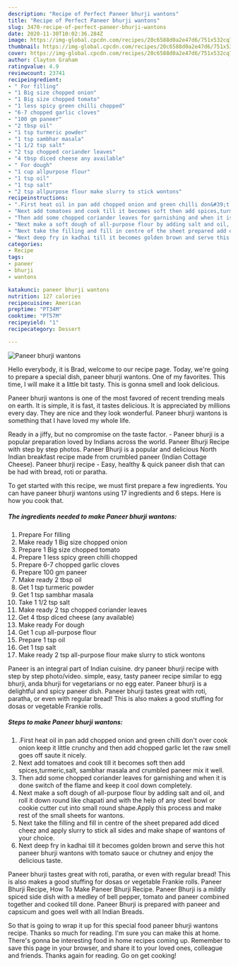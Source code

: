 ```yaml
---
description: "Recipe of Perfect Paneer bhurji wantons"
title: "Recipe of Perfect Paneer bhurji wantons"
slug: 3470-recipe-of-perfect-paneer-bhurji-wantons
date: 2020-11-30T10:02:36.284Z
image: https://img-global.cpcdn.com/recipes/20c6588d0a2e47d6/751x532cq70/paneer-bhurji-wantons-recipe-main-photo.jpg
thumbnail: https://img-global.cpcdn.com/recipes/20c6588d0a2e47d6/751x532cq70/paneer-bhurji-wantons-recipe-main-photo.jpg
cover: https://img-global.cpcdn.com/recipes/20c6588d0a2e47d6/751x532cq70/paneer-bhurji-wantons-recipe-main-photo.jpg
author: Clayton Graham
ratingvalue: 4.9
reviewcount: 23741
recipeingredient:
- " For filling"
- "1 Big size chopped onion"
- "1 Big size chopped tomato"
- "1 less spicy green chilli chopped"
- "6-7 chopped garlic cloves"
- "100 gm paneer"
- "2 tbsp oil"
- "1 tsp turmeric powder"
- "1 tsp sambhar masala"
- "1 1/2 tsp salt"
- "2 tsp chopped coriander leaves"
- "4 tbsp diced cheese any available"
- " For dough"
- "1 cup allpurpose flour"
- "1 tsp oil"
- "1 tsp salt"
- "2 tsp allpurpose flour make slurry to stick wontons"
recipeinstructions:
- ".First heat oil in pan add chopped onion and green chilli don&#39;t over cook onion keep it little crunchy and then add chopped garlic let the raw smell goes off saute it nicely."
- "Next add tomatoes and cook till it becomes soft then add spices,turmeric,salt, sambhar masala and crumbled paneer mix it well."
- "Then add some chopped coriander leaves for garnishing and when it is done switch of the flame and keep it cool down completely."
- "Next make a soft dough of all-purpose flour by adding salt and oil, and roll it down round like chapati and with the help of any steel bowl or cookie cutter cut into small round shape.Apply this process and make rest of the small sheets for wantons."
- "Next take the filling and fill in centre of the sheet prepared add diced cheez and apply slurry to stick all sides and make shape of wantons of your choice."
- "Next deep fry in kadhai till it becomes golden brown and serve this hot paneer bhurji wantons with tomato sauce or chutney and enjoy the delicious taste."
categories:
- Recipe
tags:
- paneer
- bhurji
- wantons

katakunci: paneer bhurji wantons 
nutrition: 127 calories
recipecuisine: American
preptime: "PT34M"
cooktime: "PT57M"
recipeyield: "1"
recipecategory: Dessert

---
```



![Paneer bhurji wantons](https://img-global.cpcdn.com/recipes/20c6588d0a2e47d6/751x532cq70/paneer-bhurji-wantons-recipe-main-photo.jpg)

Hello everybody, it is Brad, welcome to our recipe page. Today, we're going to prepare a special dish, paneer bhurji wantons. One of my favorites. This time, I will make it a little bit tasty. This is gonna smell and look delicious.

Paneer bhurji wantons is one of the most favored of recent trending meals on earth. It is simple, it is fast, it tastes delicious. It is appreciated by millions every day. They are nice and they look wonderful. Paneer bhurji wantons is something that I have loved my whole life.

Ready in a jiffy, but no compromise on the taste factor. - Paneer bhurji is a popular preparation loved by Indians across the world. Paneer Bhurji Recipe with step by step photos. Paneer Bhurji is a popular and delicious North Indian breakfast recipe made from crumbled paneer (Indian Cottage Cheese). Paneer bhurji recipe - Easy, healthy &amp; quick paneer dish that can be had with bread, roti or paratha.


To get started with this recipe, we must first prepare a few ingredients. You can have paneer bhurji wantons using 17 ingredients and 6 steps. Here is how you cook that.

<!--inarticleads1-->

##### The ingredients needed to make Paneer bhurji wantons:

1. Prepare  For filling
1. Make ready 1 Big size chopped onion
1. Prepare 1 Big size chopped tomato
1. Prepare 1 less spicy green chilli chopped
1. Prepare 6-7 chopped garlic cloves
1. Prepare 100 gm paneer
1. Make ready 2 tbsp oil
1. Get 1 tsp turmeric powder
1. Get 1 tsp sambhar masala
1. Take 1 1/2 tsp salt
1. Make ready 2 tsp chopped coriander leaves
1. Get 4 tbsp diced cheese (any available)
1. Make ready  For dough
1. Get 1 cup all-purpose flour
1. Prepare 1 tsp oil
1. Get 1 tsp salt
1. Make ready 2 tsp all-purpose flour make slurry to stick wontons


Paneer is an integral part of Indian cuisine. dry paneer bhurji recipe with step by step photo/video. simple, easy, tasty paneer recipe similar to egg bhurji, anda bhurji for vegetarians or no egg eater. Paneer bhurji is a delightful and spicy paneer dish. Paneer bhurji tastes great with roti, paratha, or even with regular bread! This is also makes a good stuffing for dosas or vegetable Frankie rolls. 

<!--inarticleads2-->

##### Steps to make Paneer bhurji wantons:

1. .First heat oil in pan add chopped onion and green chilli don&#39;t over cook onion keep it little crunchy and then add chopped garlic let the raw smell goes off saute it nicely.
1. Next add tomatoes and cook till it becomes soft then add spices,turmeric,salt, sambhar masala and crumbled paneer mix it well.
1. Then add some chopped coriander leaves for garnishing and when it is done switch of the flame and keep it cool down completely.
1. Next make a soft dough of all-purpose flour by adding salt and oil, and roll it down round like chapati and with the help of any steel bowl or cookie cutter cut into small round shape.Apply this process and make rest of the small sheets for wantons.
1. Next take the filling and fill in centre of the sheet prepared add diced cheez and apply slurry to stick all sides and make shape of wantons of your choice.
1. Next deep fry in kadhai till it becomes golden brown and serve this hot paneer bhurji wantons with tomato sauce or chutney and enjoy the delicious taste.


Paneer bhurji tastes great with roti, paratha, or even with regular bread! This is also makes a good stuffing for dosas or vegetable Frankie rolls. Paneer Bhurji Recipe, How To Make Paneer Bhurji Recipe. Paneer Bhurji is a mildly spiced side dish with a medley of bell pepper, tomato and paneer combined together and cooked till done. Paneer Bhurji is prepared with paneer and capsicum and goes well with all Indian Breads. 

So that is going to wrap it up for this special food paneer bhurji wantons recipe. Thanks so much for reading. I'm sure you can make this at home. There's gonna be interesting food in home recipes coming up. Remember to save this page in your browser, and share it to your loved ones, colleague and friends. Thanks again for reading. Go on get cooking!
